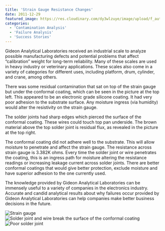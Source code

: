 ```yaml
---
title: 'Strain Gauge Resistance Changes'
date: 2011-12-29
featured_image: https://res.cloudinary.com/dy3wlzuye/image/upload/f_auto,c_scale,w_250/v1/GideonLabs/strain-guage.jpg
categories:
  - 'Contamination Analysis'
  - 'Failure Analysis'
  - 'Success Stories'
---
```


Gideon Analytical Laboratories received an industrial scale to analyze possible manufacturing defects and potential problems that affect “calibration” weight for long-term reliability. Many of these scales are used in heavy industry or veterinary applications. These scales also come in a variety of categories for different uses, including platform, drum, cylinder, and crane, among others.

There was some residual contamination that sat on top of the strain gauge but under the conformal coating, which can be seen in the picture at the top left. This appeared to be an electronic grade silicone coating. It had very poor adhesion to the substrate surface. Any moisture ingress (via humidity) would alter the resistivity on the strain gauge.

The solder joints had sharp edges which pierced the surface of the conformal coating. These wires could touch top pan underside. The brown material above the top solder joint is residual flux, as revealed in the picture at the top right.

The conformal coating did not adhere well to the substrate. This will allow moisture to penetrate and affect the strain gauge. The resistance across strain gauge is 3.382K ohms. Every time the solder joint or wire penetrates the coating, this is an ingress path for moisture altering the resistance readings or increasing leakage current across solder joints. There are better conformal coatings that would give better protection, exclude moisture and have superior adhesion to the one currently used.

The knowledge provided by Gideon Analytical Laboratories can be immensely useful to a variety of companies in the electronics industry. Accurate and candid analytical results about why failures occur provided by Gideon Analytical Laboratories can help companies make better business decisions in the future.

![Strain gauge](https://res.cloudinary.com/dy3wlzuye/image/upload/f_auto,c_scale,w_300/GideonLabs/strain-guage.jpg 'Strain gauge')
![Solder joint and wire break the surface of the conformal coating](https://res.cloudinary.com/dy3wlzuye/image/upload/f_auto,c_scale,w_300/GideonLabs/solder-joint-and-wire.jpg 'Solder joint and wire break the surface of the conformal coating')
![Poor solder joint](https://res.cloudinary.com/dy3wlzuye/image/upload/f_auto,c_scale,w_300/GideonLabs/Poor-solder-joint.jpg 'Poor solder joint')
